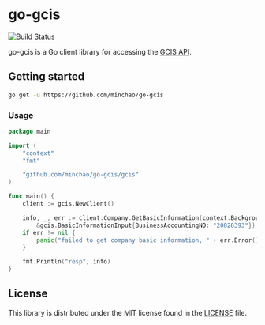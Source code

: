 # go-gcis

[![Build Status](https://travis-ci.com/minchao/go-gcis.svg?branch=master)](https://travis-ci.com/minchao/go-gcis)

go-gcis is a Go client library for accessing the [GCIS API](https://data.gcis.nat.gov.tw).

## Getting started

```bash
go get -u https://github.com/minchao/go-gcis
```

### Usage

```go
package main

import (
	"context"
	"fmt"

	"github.com/minchao/go-gcis/gcis"
)

func main() {
	client := gcis.NewClient()

	info, _, err := client.Company.GetBasicInformation(context.Background(),
		&gcis.BasicInformationInput{BusinessAccountingNO: "20828393"})
	if err != nil {
		panic("failed to get company basic information, " + err.Error())
	}

	fmt.Println("resp", info)
}
```

## License

This library is distributed under the MIT license found in the [LICENSE](./LICENSE) file.
